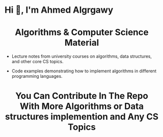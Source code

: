 # Hi 👋, I'm Ahmed Algrgawy

<h1 align="center">Algorithms & Computer Science Material</h1>

- Lecture notes from university courses on algorithms, data structures, and other core CS topics.

- Code examples demonstrating how to implement algorithms in different programming languages.

<h1 align="center">You Can Contribute In The Repo With More Algorithms or Data structures implemention and Any CS Topics</h1>
